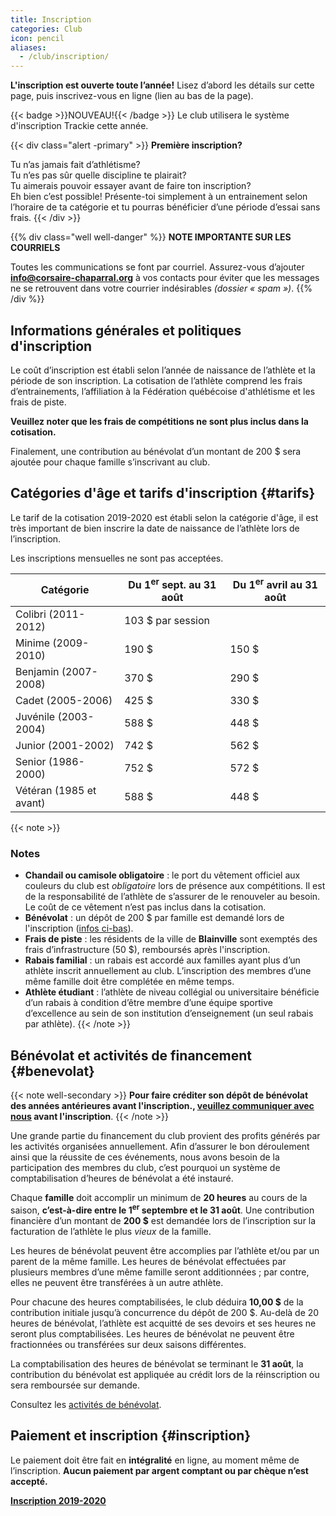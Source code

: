 ```yaml
---
title: Inscription
categories: Club
icon: pencil
aliases:
  - /club/inscription/
---
```



**L'inscription est ouverte toute l’année!** Lisez d’abord les détails sur cette page, puis inscrivez-vous en ligne (lien au bas de la page).

{{< badge >}}NOUVEAU!{{< /badge >}} Le club utilisera le système d'inscription Trackie cette année.

{{< div class="alert -primary" >}}
**Première inscription?**

Tu n’as jamais fait d’athlétisme?  
Tu n’es pas sûr quelle discipline te plairait?  
Tu aimerais pouvoir essayer avant de faire ton inscription?  
Eh bien c’est possible! Présente-toi simplement à un entrainement selon l’horaire de ta catégorie et tu pourras bénéficier d’une période d’essai sans frais.
{{< /div >}}


{{% div class="well well-danger" %}}
**NOTE IMPORTANTE SUR LES COURRIELS**

Toutes les communications se font par courriel. Assurez-vous d’ajouter **info@corsaire-chaparral.org** à vos contacts pour éviter que les messages ne se retrouvent dans votre courrier indésirables _(dossier « spam »)_.
{{% /div %}}

## Informations générales et politiques d'inscription

Le coût d’inscription est établi selon l’année de naissance de l’athlète et la période de son inscription. La cotisation de l’athlète comprend les frais d’entrainements, l’affiliation à la Fédération québécoise d'athlétisme et les frais de piste.

**Veuillez noter que les frais de compétitions ne sont plus inclus dans la cotisation.**

Finalement, une contribution au bénévolat d’un montant de 200&nbsp;$ sera ajoutée pour chaque famille s’inscrivant au club.

## Catégories d'âge et tarifs d'inscription {#tarifs}

Le tarif de la cotisation 2019-2020 est établi selon la catégorie d'âge, il est très important de bien inscrire la date de naissance de l’athlète lors de l’inscription.

Les inscriptions mensuelles ne sont pas acceptées.

| Catégorie               | Du 1<sup>er</sup> sept. au 31 août | Du 1<sup>er</sup> avril au 31 août |
| ----------------------- | ------------------ | ------ |
| Colibri (2011-2012)     | 103 $ par session  |        |
| Minime (2009-2010)      | 190 $              | 150 $  |
| Benjamin  (2007-2008)   | 370 $              | 290 $  |
| Cadet (2005-2006)       | 425 $              | 330 $  |
| Juvénile (2003-2004)    | 588 $              | 448 $  |
| Junior (2001-2002)      | 742 $              | 562 $  |
| Senior (1986-2000)      | 752 $              | 572 $  |
| Vétéran (1985 et avant) | 588 $              | 448 $  |

{{< note >}}
### Notes

- **Chandail ou camisole obligatoire** : le port du vêtement officiel aux couleurs du club est _obligatoire_ lors de présence aux compétitions.  Il est de la responsabilité de l’athlète de s’assurer de le renouveler au besoin.  Le coût de ce vêtement n’est pas inclus dans la cotisation.
- **Bénévolat** : un dépôt de 200&nbsp;$ par famille est demandé lors de l'inscription ([infos ci-bas](#benevolat)).
- **Frais de piste** : les résidents de la ville de **Blainville** sont exemptés des frais d’infrastructure (50&nbsp;$), remboursés après l'inscription.
- **Rabais familial** : un rabais est accordé aux familles ayant plus d’un athlète inscrit annuellement au club.  L’inscription des membres d’une même famille doit être complétée en même temps.
- **Athlète étudiant** : l’athlète de niveau collégial ou universitaire bénéficie d’un rabais à condition d’être membre d’une équipe sportive d’excellence au sein de son institution d’enseignement (un seul rabais par athlète).
{{< /note >}}

<!--
### Catégories d'âge et tarifs d'inscription (club Lachute)

| Catégorie               | Cotisation   |
| ----------------------- | ------------ |
| Benjamin (2006-2007)    | 90 $         |
| Cadet (2004-2005)       | 100 $        |
| Juvénile (2002-2003)    | 110 $        |
-->

## Bénévolat et activités de financement {#benevolat}

{{< note well-secondary >}}
**Pour faire créditer son dépôt de bénévolat des années antérieures avant l'inscription., [veuillez communiquer avec nous](mailto:info@corsaire-chaparral.org) avant l'inscription**.
{{< /note >}}

Une grande partie du financement du club provient des profits générés par les activités organisées annuellement. Afin d’assurer le bon déroulement ainsi que la réussite de ces événements, nous avons besoin de la participation des membres du club, c’est pourquoi un système de comptabilisation d’heures de bénévolat a été instauré.

Chaque **famille** doit accomplir un minimum de **20 heures** au cours de la saison, **c’est-à-dire entre le 1<sup>er</sup> septembre et le 31 août**.  Une contribution financière d’un montant de **200&nbsp;$** est demandée lors de l’inscription sur la facturation de l’athlète le plus _vieux_ de la famille.

Les heures de bénévolat peuvent être accomplies par l’athlète et/ou par un parent de la même famille. Les heures de bénévolat effectuées par plusieurs membres d’une même famille seront additionnées ; par contre, elles ne peuvent être transférées à un autre athlète.

Pour chacune des heures comptabilisées, le club déduira **10,00&nbsp;$** de la contribution initiale jusqu’à concurrence du dépôt de 200 $. Au-delà de 20 heures de bénévolat, l’athlète est acquitté de ses devoirs et ses heures ne seront plus comptabilisées. Les heures de bénévolat ne peuvent être fractionnées ou transférées sur deux saisons différentes.

La comptabilisation des heures de bénévolat se terminant le **31 août**, la contribution du bénévolat est appliquée au crédit lors de la réinscription ou sera remboursée sur demande.

Consultez les [activités de bénévolat](/club/benevolat/).

## Paiement et inscription {#inscription}

Le paiement doit être fait en **intégralité** en ligne, au moment même de l’inscription. **Aucun paiement par argent comptant ou par chèque n’est accepté.**

<a class="btn btn-primary btn--block -lg" href="http://www.trackiereg.com/coch/">**Inscription 2019-2020** <span class="icon icon-pencil"></a>
